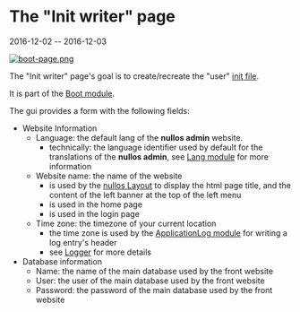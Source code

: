 The "Init writer" page
=====================
2016-12-02 -- 2016-12-03


[![boot-page.png](https://s19.postimg.org/3xdg52wgz/boot_page.png)](https://postimg.org/image/u5okuggkf/)



The "Init writer" page's goal is to create/recreate the "user" [init file](https://github.com/lingtalfi/nullos-admin/tree/master/doc/official/core-concepts/init-file.md).

It is part of the [Boot module](https://github.com/lingtalfi/nullos-admin/tree/master/doc/official/modules/boot-module.md).


The gui provides a form with the following fields:


- Website Information
    - Language: the default lang of the **nullos admin** website.
        - technically: the language identifier used by default for the translations of the **nullos admin**, see [Lang module](https://github.com/lingtalfi/nullos-admin/tree/master/doc/official/modules/lang-module.md) for more information
    - Website name: the name of the website
        - is used by the [nullos Layout](https://github.com/lingtalfi/nullos-admin/tree/master/doc/official/core-concepts/layout/nullos-layout.md) to display the html page title, and the content of the left banner at the top of the left menu
        - is used in the home page
        - is used in the login page
    - Time zone: the timezone of your current location 
        - the time zone is used by the [ApplicationLog module](https://github.com/lingtalfi/nullos-admin/tree/master/doc/official/modules/applicationlog-module.md) for writing a log entry's header
        - see [Logger](https://github.com/lingtalfi/nullos-admin/tree/master/doc/official/core-concepts/logger.md) for more details
- Database information
    - Name: the name of the main database used by the front website
    - User: the user of the main database used by the front website
    - Password: the password of the main database used by the front website
    

